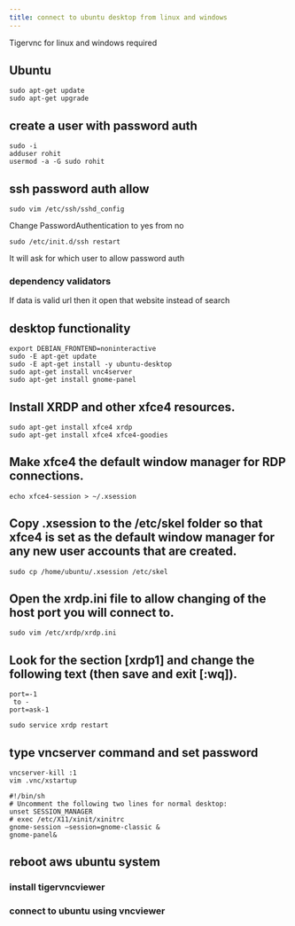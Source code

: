 ```yaml
---
title: connect to ubuntu desktop from linux and windows
---
```


Tigervnc for linux and windows required

## Ubuntu
```
sudo apt-get update
sudo apt-get upgrade

```
## create a user with password auth
```
sudo -i
adduser rohit
usermod -a -G sudo rohit
```
## ssh password auth allow
```
sudo vim /etc/ssh/sshd_config
```
Change PasswordAuthentication to yes from no
```
sudo /etc/init.d/ssh restart
```
It will ask for which user to allow password auth
### dependency validators
If data is valid url then it open that website instead of search

## desktop functionality 
```
export DEBIAN_FRONTEND=noninteractive
sudo -E apt-get update
sudo -E apt-get install -y ubuntu-desktop
sudo apt-get install vnc4server
sudo apt-get install gnome-panel
```
## Install XRDP and other xfce4 resources.
```
sudo apt-get install xfce4 xrdp
sudo apt-get install xfce4 xfce4-goodies
```
## Make xfce4 the default window manager for RDP connections.
```
echo xfce4-session > ~/.xsession
```
## Copy .xsession to the /etc/skel folder so that xfce4 is set as the default window manager for any new user accounts that are created.
```
sudo cp /home/ubuntu/.xsession /etc/skel
```
## Open the xrdp.ini file to allow changing of the host port you will connect to.
```
sudo vim /etc/xrdp/xrdp.ini
```
## Look for the section [xrdp1] and change the following text (then save and exit [:wq]).
```
port=-1
 to -
port=ask-1

sudo service xrdp restart
```
## type vncserver command and set password
```
vncserver-kill :1
vim .vnc/xstartup

#!/bin/sh
# Uncomment the following two lines for normal desktop:
unset SESSION_MANAGER
# exec /etc/X11/xinit/xinitrc
gnome-session –session=gnome-classic &
gnome-panel&
```
## reboot aws ubuntu system
### install tigervncviewer
### connect to ubuntu using vncviewer

